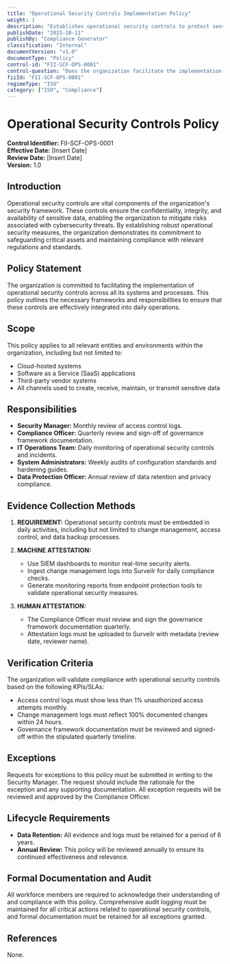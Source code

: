 ```yaml
---
title: "Operational Security Controls Implementation Policy"
weight: 1
description: "Establishes operational security controls to protect sensitive data and ensure compliance across all organizational systems and processes."
publishDate: "2025-10-11"
publishBy: "Compliance Generator"
classification: "Internal"
documentVersion: "v1.0"
documentType: "Policy"
control-id: "FII-SCF-OPS-0001"
control-question: "Does the organization facilitate the implementation of operational security controls?"
fiiId: "FII-SCF-OPS-0001"
regimeType: "ISO"
category: ["ISO", "Compliance"]
---
```


# Operational Security Controls Policy

**Control Identifier:** FII-SCF-OPS-0001  
**Effective Date:** [Insert Date]  
**Review Date:** [Insert Date]  
**Version:** 1.0  

## Introduction
Operational security controls are vital components of the organization's security framework. These controls ensure the confidentiality, integrity, and availability of sensitive data, enabling the organization to mitigate risks associated with cybersecurity threats. By establishing robust operational security measures, the organization demonstrates its commitment to safeguarding critical assets and maintaining compliance with relevant regulations and standards.

## Policy Statement
The organization is committed to facilitating the implementation of operational security controls across all its systems and processes. This policy outlines the necessary frameworks and responsibilities to ensure that these controls are effectively integrated into daily operations.

## Scope
This policy applies to all relevant entities and environments within the organization, including but not limited to:
- Cloud-hosted systems
- Software as a Service (SaaS) applications
- Third-party vendor systems
- All channels used to create, receive, maintain, or transmit sensitive data

## Responsibilities
- **Security Manager:** Monthly review of access control logs.
- **Compliance Officer:** Quarterly review and sign-off of governance framework documentation.
- **IT Operations Team:** Daily monitoring of operational security controls and incidents.
- **System Administrators:** Weekly audits of configuration standards and hardening guides.
- **Data Protection Officer:** Annual review of data retention and privacy compliance.

## Evidence Collection Methods
1. **REQUIREMENT:**
   Operational security controls must be embedded in daily activities, including but not limited to change management, access control, and data backup processes.

2. **MACHINE ATTESTATION:**
   - Use SIEM dashboards to monitor real-time security alerts.
   - Ingest change management logs into Surveilr for daily compliance checks.
   - Generate monitoring reports from endpoint protection tools to validate operational security measures.

3. **HUMAN ATTESTATION:**
   - The Compliance Officer must review and sign the governance framework documentation quarterly.
   - Attestation logs must be uploaded to Surveilr with metadata (review date, reviewer name).

## Verification Criteria
The organization will validate compliance with operational security controls based on the following KPIs/SLAs:
- Access control logs must show less than 1% unauthorized access attempts monthly.
- Change management logs must reflect 100% documented changes within 24 hours.
- Governance framework documentation must be reviewed and signed-off within the stipulated quarterly timeline.

## Exceptions
Requests for exceptions to this policy must be submitted in writing to the Security Manager. The request should include the rationale for the exception and any supporting documentation. All exception requests will be reviewed and approved by the Compliance Officer.

## Lifecycle Requirements
- **Data Retention:** All evidence and logs must be retained for a period of 6 years.
- **Annual Review:** This policy will be reviewed annually to ensure its continued effectiveness and relevance.

## Formal Documentation and Audit
All workforce members are required to acknowledge their understanding of and compliance with this policy. Comprehensive audit logging must be maintained for all critical actions related to operational security controls, and formal documentation must be retained for all exceptions granted.

## References
None.